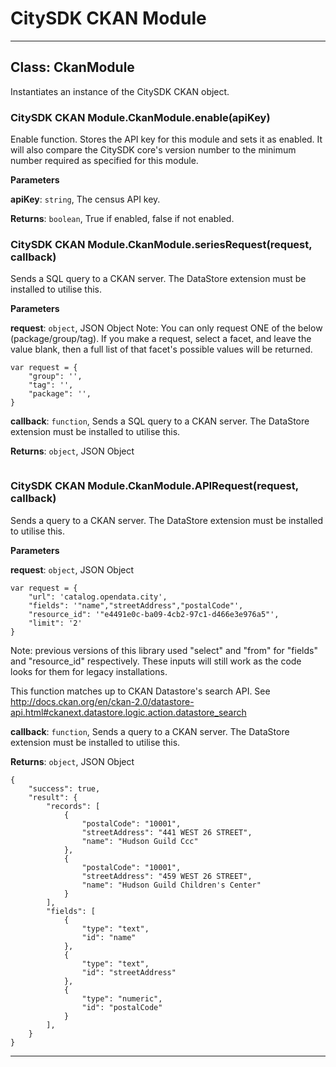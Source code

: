 # CitySDK CKAN Module





* * *

## Class: CkanModule
Instantiates an instance of the CitySDK CKAN object.

### CitySDK CKAN Module.CkanModule.enable(apiKey) 

Enable function. Stores the API key for this module and sets it as enabled.  It will also compare the CitySDK core's version number to the minimum number required as specified for this module.

**Parameters**

**apiKey**: `string`, The census API key.

**Returns**: `boolean`, True if enabled, false if not enabled.

### CitySDK CKAN Module.CkanModule.seriesRequest(request, callback) 

Sends a SQL query to a CKAN server.The DataStore extension must be installed to utilise this.

**Parameters**

**request**: `object`, JSON ObjectNote: You can only request ONE of the below (package/group/tag).If you make a request, select a facet, and leave the value blank, then a full list of that facet's possible values will be returned. <pre><code>var request = {    "group": '',    "tag": '',    "package": '',}</code></pre>

**callback**: `function`, Sends a SQL query to a CKAN server.The DataStore extension must be installed to utilise this.

**Returns**: `object`, JSON Object<pre><code></code></pre>

### CitySDK CKAN Module.CkanModule.APIRequest(request, callback) 

Sends a query to a CKAN server.The DataStore extension must be installed to utilise this.

**Parameters**

**request**: `object`, JSON Object <pre><code>var request = {    "url": 'catalog.opendata.city',    "fields": '"name","streetAddress","postalCode"',    "resource_id": '"e4491e0c-ba09-4cb2-97c1-d466e3e976a5"',    "limit": '2'}</code></pre>Note: previous versions of this library used "select" and "from" for "fields" and "resource_id" respectively. These inputs will still work as the code looks for them for legacy installations.This function matches up to CKAN Datastore's search API.  See http://docs.ckan.org/en/ckan-2.0/datastore-api.html#ckanext.datastore.logic.action.datastore_search

**callback**: `function`, Sends a query to a CKAN server.The DataStore extension must be installed to utilise this.

**Returns**: `object`, JSON Object<pre><code>{    "success": true,    "result": {        "records": [            {                "postalCode": "10001",                "streetAddress": "441 WEST 26 STREET",                "name": "Hudson Guild Ccc"            },            {                "postalCode": "10001",                "streetAddress": "459 WEST 26 STREET",                "name": "Hudson Guild Children's Center"            }        ],        "fields": [            {                "type": "text",                "id": "name"            },            {                "type": "text",                "id": "streetAddress"            },            {                "type": "numeric",                "id": "postalCode"            }        ],    }}</code></pre>



* * *










